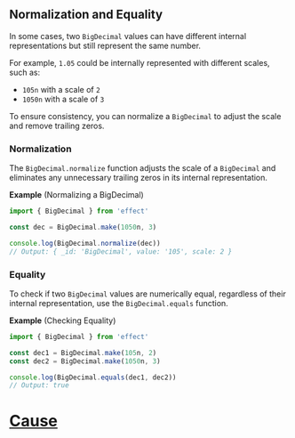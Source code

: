 ## Normalization and Equality

In some cases, two `BigDecimal` values can have different internal representations but still represent the same number.

For example, `1.05` could be internally represented with different scales, such as:

- `105n` with a scale of `2`
- `1050n` with a scale of `3`

To ensure consistency, you can normalize a `BigDecimal` to adjust the scale and remove trailing zeros.

### Normalization

The `BigDecimal.normalize` function adjusts the scale of a `BigDecimal` and eliminates any unnecessary trailing zeros in its internal representation.

**Example** (Normalizing a BigDecimal)

```ts twoslash
import { BigDecimal } from 'effect'

const dec = BigDecimal.make(1050n, 3)

console.log(BigDecimal.normalize(dec))
// Output: { _id: 'BigDecimal', value: '105', scale: 2 }
```

### Equality

To check if two `BigDecimal` values are numerically equal, regardless of their internal representation, use the `BigDecimal.equals` function.

**Example** (Checking Equality)

```ts twoslash
import { BigDecimal } from 'effect'

const dec1 = BigDecimal.make(105n, 2)
const dec2 = BigDecimal.make(1050n, 3)

console.log(BigDecimal.equals(dec1, dec2))
// Output: true
```

# [Cause](https://effect.website/docs/data-types/cause/)

